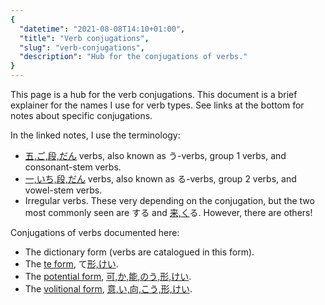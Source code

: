 ```yaml
---
{
  "datetime": "2021-08-08T14:10+01:00",
  "title": "Verb conjugations",
  "slug": "verb-conjugations",
  "description": "Hub for the conjugations of verbs."
}
---
```

This page is a hub for the verb conjugations. This document is a brief explainer
for the names I use for verb types. See links at the bottom for notes about
specific conjugations.

In the linked notes, I use the terminology:

- <span lang="ja">[五,ご,段,だん](r)</span> verbs, also known as
  <span lang="ja">う</span>-verbs, group 1 verbs, and consonant-stem verbs.
- <span lang="ja">[一,いち,段,だん](r)</span> verbs, also known as
  <span lang="ja">る</span>-verbs, group 2 verbs, and vowel-stem verbs.
- Irregular verbs. These very depending on the conjugation, but the two most
  commonly seen are <span lang="ja">する</span> and
  <span lang="ja">[来,く](r)る</span>. However, there are others!

Conjugations of verbs documented here:

- The dictionary form (verbs are catalogued in this form).
- The [te form](te-form), <span lang="ja">て[形,けい](r)</span>.
- The [potential form](potential-form), [可,か,能,のう,形,けい](r).
- The [volitional form](volitional-form), [意,い,向,こう,形,けい](r).
